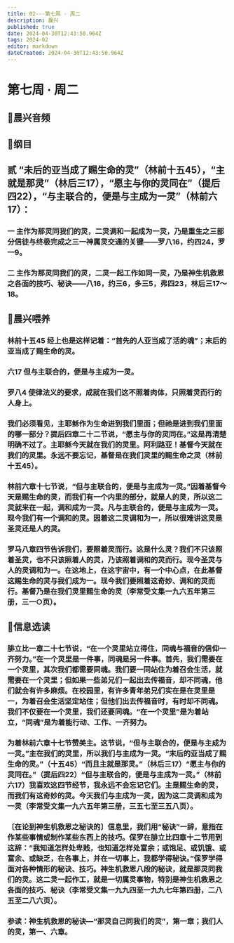 ```yaml
---
title: 02---第七周 · 周二
description: 晨兴
published: true
date: 2024-04-30T12:43:50.964Z
tags: 2024-02
editor: markdown
dateCreated: 2024-04-30T12:43:50.964Z
---
```


# 第七周 · 周二
## 🎵晨兴音频

## 📖纲目

## 贰   “未后的亚当成了赐生命的灵”（林前十五45），“主就是那灵”（林后三17），“愿主与你的灵同在”（提后四22），“与主联合的，便是与主成为一灵”（林前六17）：

### 一   主作为那灵同我们的灵，二灵调和一起成为一灵，乃是重生之三部分信徒与终极完成之三一神属灵交通的关键——罗八16，约四24，罗一9。

### 二   主作为那灵同我们的灵，二灵一起工作如同一灵，乃是神生机救恩之各面的技巧、秘诀——八16，约三6，多三5，弗四23，林后三17～18。

## 📖晨兴喂养

### **林前十五45**    **经上也是这样记着：“首先的人亚当成了活的魂”；末后的亚当成了赐生命的灵。**

### **六17**    **但与主联合的，便是与主成为一灵。**

### **罗八4**    **使律法义的要求，成就在我们这不照着肉体，只照着灵而行的人身上。**

### 我们必须看见，主耶稣作为生命进到我们里面；但祂是进到我们里面的哪一部分？提后四章二十二节说，“愿主与你的灵同在。”这是再清楚明确不过了。主耶稣今天就在我们的灵里。阿利路亚！基督今天就在我们的灵里。永远不要忘记，基督是在我们灵里的赐生命之灵（林前十五45）。

### 林前六章十七节说，“但与主联合的，便是与主成为一灵。”因着基督今天是赐生命的灵，而我们有一个内里的部分，就是人的灵，所以这二灵就来在一起，调和成为一灵。凡与主联合的，便是与主成为一灵。现今我们有一个调和的灵。因着这二灵调和为一，所以很难讲这灵是圣灵还是人的灵。

### 罗马八章四节告诉我们，要照着灵而行。这是什么灵？我们不只该照着圣灵，也不只该照着人的灵，乃该照着调和的灵而行。现今圣灵与人的灵调和为一。在这地上，在这宇宙中，有一个中心点，在此基督这赐生命的灵与我们成为一。现今我们要照着这奇妙、调和的灵而行。基督乃是在我们灵里赐生命的灵（李常受文集一九六五年第三册，三一○页）。

## 📖信息选读

### 腓立比一章二十七节说，“在一个灵里站立得住，同魂与福音的信仰一齐努力。”在一个灵里是一件事，同魂是另一件事。首先，我们需要在一个灵里，其次我们都需要同魂。我们要一同站住为着召会生活，就需要在一个灵里；但如果一些弟兄们一起出去传福音，却不同魂，他们就会有许多麻烦。在校园里，有许多青年弟兄们实在是在灵里是一，为着召会生活坚定站住；但他们出去传福音时，有时却不同魂。我们不仅要在一个灵里，我们还要同魂。“在一个灵里”是为着站立，“同魂”是为着能行动、工作、一齐努力。

### 为着林前六章十七节赞美主。这节说，“但与主联合的，便是与主成为一灵。”主在我们的灵里，所以我们与主成为一灵。“末后的亚当成了赐生命的灵。”（十五45）“而且主就是那灵。”（林后三17）“愿主与你的灵同在。”（提后四22）“但与主联合的，便是与主成为一灵。”（林前六17）我喜欢这四节经节，我永远不会忘记它们。主是赐生命的灵，而我们有这奇妙的灵。今天我们与主成为一灵，因为这二灵调和成为一灵（李常受文集一九六五年第三册，三五七至三五八页）。

### 〔在论到神生机救恩之秘诀的〕信息里，我们用“秘诀”一辞，意指在作某些事情或制作某些东西上的技巧。保罗在腓立比四章十二节用到这辞：“我知道怎样处卑贱，也知道怎样处富余；或饱足、或饥饿、或富余、或缺乏，在各事上，并在一切事上，我都学得秘诀。”保罗学得面对各种情形的秘诀、技巧。神生机救恩八段的秘诀，就是那灵同我们的灵。这二灵一起作工，就是一切属灵事物，特别是神生机救恩之各面的技巧、秘诀（李常受文集一九九四至一九九七年第四册，二八五至二八六页）。

### 参读：神生机救恩的秘诀—“那灵自己同我们的灵”，第一章；我们人的灵，第一、六章。
<!-- Google tag (gtag.js) -->
<script async src="https://www.googletagmanager.com/gtag/js?id=G-1P8709Z16T"></script>
<script>
  window.dataLayer = window.dataLayer || [];
  function gtag(){dataLayer.push(arguments);}
  gtag('js', new Date());

  gtag('config', 'G-1P8709Z16T');
</script>